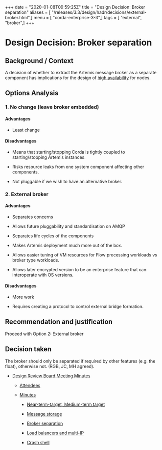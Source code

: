 +++
date = "2020-01-08T09:59:25Z"
title = "Design Decision: Broker separation"
aliases = [ "/releases/3.3/design/hadr/decisions/external-broker.html",]
menu = [ "corda-enterprise-3-3",]
tags = [ "external", "broker",]
+++


# Design Decision: Broker separation


## Background / Context

A decision of whether to extract the Artemis message broker as a separate component has implications for the design of
                [high availability](../design.md) for nodes.


## Options Analysis


### 1. No change (leave broker embedded)


#### Advantages


* Least change



#### Disadvantages


* Means that starting/stopping Corda is tightly coupled to starting/stopping Artemis instances.


* Risks resource leaks from one system component affecting other components.


* Not pluggable if we wish to have an alternative broker.



### 2. External broker


#### Advantages


* Separates concerns


* Allows future pluggability and standardisation on AMQP


* Separates life cycles of the components


* Makes Artemis deployment much more out of the box.


* Allows easier tuning of VM resources for Flow processing workloads vs broker type workloads.


* Allows later encrypted version to be an enterprise feature that can interoperate with OS versions.



#### Disadvantages


* More work


* Requires creating a protocol to control external bridge formation.



## Recommendation and justification

Proceed with Option 2: External broker


## Decision taken

The broker should only be separated if required by other features (e.g. the float), otherwise not. (RGB, JC, MH agreed).


* [Design Review Board Meeting Minutes](drb-meeting-20171116.md)
    * [Attendees](drb-meeting-20171116.md#attendees)

    * [Minutes](drb-meeting-20171116.md#minutes)
        * [Near-term-target, Medium-term target](drb-meeting-20171116.md#near-term-target-medium-term-target)

        * [Message storage](drb-meeting-20171116.md#id1)

        * [Broker separation](drb-meeting-20171116.md#id2)

        * [Load balancers and multi-IP](drb-meeting-20171116.md#id3)

        * [Crash shell](drb-meeting-20171116.md#id4)





